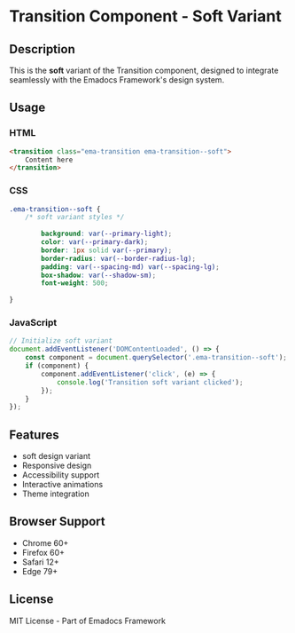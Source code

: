 # Transition Component - Soft Variant

## Description
This is the **soft** variant of the Transition component, designed to integrate seamlessly with the Emadocs Framework's design system.

## Usage

### HTML
```html
<transition class="ema-transition ema-transition--soft">
    Content here
</transition>
```

### CSS
```css
.ema-transition--soft {
    /* soft variant styles */
    
        background: var(--primary-light);
        color: var(--primary-dark);
        border: 1px solid var(--primary);
        border-radius: var(--border-radius-lg);
        padding: var(--spacing-md) var(--spacing-lg);
        box-shadow: var(--shadow-sm);
        font-weight: 500;
    
}
```

### JavaScript
```javascript
// Initialize soft variant
document.addEventListener('DOMContentLoaded', () => {
    const component = document.querySelector('.ema-transition--soft');
    if (component) {
        component.addEventListener('click', (e) => {
            console.log('Transition soft variant clicked');
        });
    }
});
```

## Features
- soft design variant
- Responsive design
- Accessibility support
- Interactive animations
- Theme integration

## Browser Support
- Chrome 60+
- Firefox 60+
- Safari 12+
- Edge 79+

## License
MIT License - Part of Emadocs Framework
